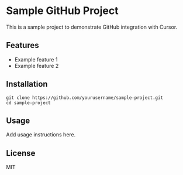 # Sample GitHub Project

This is a sample project to demonstrate GitHub integration with Cursor.

## Features
- Example feature 1
- Example feature 2

## Installation
```
git clone https://github.com/yourusername/sample-project.git
cd sample-project
```

## Usage
Add usage instructions here.

## License
MIT 